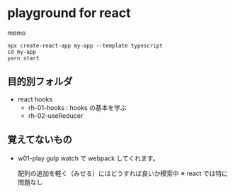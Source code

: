 # playground for react

memo

```
npx create-react-app my-app --template typescript
cd my-app
yarn start
```

## 目的別フォルダ

- react hooks
  - rh-01-hooks : hooks の基本を学ぶ
  - rh-02-useReducer

## 覚えてないもの

- w01-play
  gulp watch で webpack してくれます。

  配列の追加を軽く（みせる）にはどうすれば良いか模索中
  ※ react では特に問題なし
